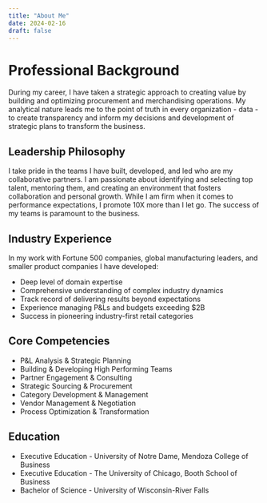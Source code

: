 ```yaml
---
title: "About Me"
date: 2024-02-16
draft: false
---
```


# Professional Background

During my career, I have taken a strategic approach to creating value by building and optimizing procurement and merchandising operations. My analytical nature leads me to the point of truth in every organization - data - to create transparency and inform my decisions and development of strategic plans to transform the business.

## Leadership Philosophy

I take pride in the teams I have built, developed, and led who are my collaborative partners. I am passionate about identifying and selecting top talent, mentoring them, and creating an environment that fosters collaboration and personal growth. While I am firm when it comes to performance expectations, I promote 10X more than I let go. The success of my teams is paramount to the business.

## Industry Experience

In my work with Fortune 500 companies, global manufacturing leaders, and smaller product companies I have developed:
- Deep level of domain expertise
- Comprehensive understanding of complex industry dynamics
- Track record of delivering results beyond expectations
- Experience managing P&Ls and budgets exceeding $2B
- Success in pioneering industry-first retail categories

## Core Competencies

- P&L Analysis & Strategic Planning
- Building & Developing High Performing Teams
- Partner Engagement & Consulting
- Strategic Sourcing & Procurement
- Category Development & Management
- Vendor Management & Negotiation
- Process Optimization & Transformation

## Education

- Executive Education - University of Notre Dame, Mendoza College of Business
- Executive Education - The University of Chicago, Booth School of Business
- Bachelor of Science - University of Wisconsin-River Falls 